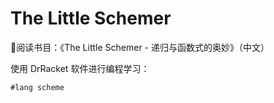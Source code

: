 # The Little Schemer

阅读书目：《The Little Schemer - 递归与函数式的奥妙》（中文）

使用 DrRacket 软件进行编程学习：

```lisp
#lang scheme

```
